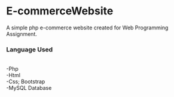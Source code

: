 # E-commerceWebsite
A simple php e-commerce website created for Web Programming Assignment. <br/>

<h3>Language Used</h3> <br>
-Php <br>
-Html<br>
-Css; Bootstrap<br>
-MySQL Database<br>
